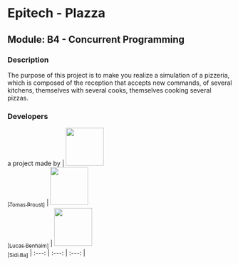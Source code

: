 # Epitech - Plazza
## Module: B4 - Concurrent Programming

### Description
The purpose of this project is to make you realize a simulation of a pizzeria, which is composed of the reception that accepts new commands, of several kitchens, themselves with several cooks, themselves cooking several pizzas.

### Developers

a project made by
| [<img src="https://github.com/TomasProust.png?size=85" width=85><br><sub>[Tomas Proust]</sub>](https://github.com/TomasProust) | [<img src="https://github.com/LucasBenhaim.png?size=85" width=85><br><sub>[Lucas Benhaim]</sub>](https://github.com/LuscasBenhaim) | [<img src="https://github.com/sidi-ba21.png?size=85" width=85><br><sub>[Sidi Ba]</sub>](https://github.com/sidi-ba21)
| :---: | :---: | :---: |